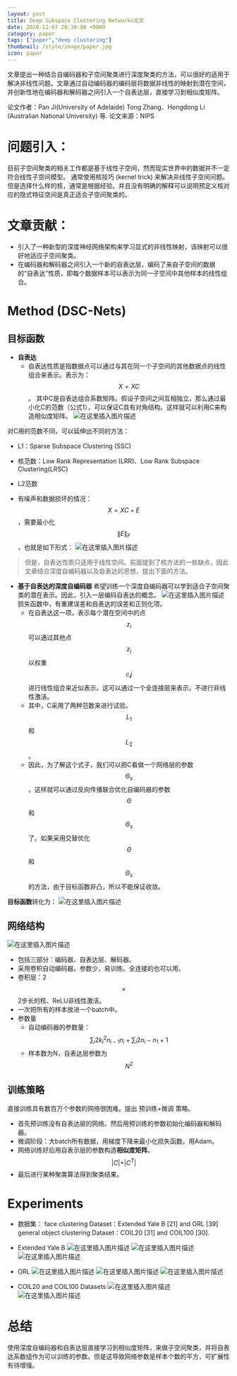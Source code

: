 ```yaml
---
layout: post
title: Deep Subspace Clustering Networks论文
date: 2020-12-07 20:30:00 +0800
category: paper
tags: ["paper","deep clustering"]
thumbnail: /style/image/paper.jpg
icon: paper
---
```


文章提出一种结合自编码器和子空间聚类进行深度聚类的方法，可以很好的适用于解决非线性问题。文章通过自动编码器的编码层将数据非线性的映射到潜在空间，并创新性地在编码器和解码器之间引入一个自表达层，直接学习到相似度矩阵。

论文作者：Pan Ji(University of Adelaide) Tong Zhang、Hongdong Li (Australian National University) 等.
论文来源：NIPS

# 问题引入：
目前子空间聚类的相关工作都是基于线性子空间，然而现实世界中的数据并不一定符合线性子空间模型。
通常使用核技巧 (kernel trick) 来解决非线性子空间问题。
但是选择什么样的核，通常是根据经验。并且没有明确的解释可以说明预定义核对应的隐式特征空间是真正适合子空间聚类的。

# 文章贡献：
- 引入了一种新型的深度神经网络架构来学习显式的非线性映射，该映射可以很好地适应子空间聚类。
- 在编码器和解码器之间引入一个新的自表达层，编码了来自子空间的数据的“自表达”性质，即每个数据样本可以表示为同一子空间中其他样本的线性组合。 


# Method (DSC-Nets)
## 目标函数
- **自表达**
    - 自表达性质是指数据点可以通过与其在同一个子空间的其他数据点的线性组合来表示。表示为： $$X=XC$$ 。
其中C是自表达组合系数矩阵。假设子空间之间互相独立，那么通过最小化C的范数（公式1），可以保证C具有对角结构。这样就可以利用C来构造相似度矩阵。
![在这里插入图片描述](https://img-blog.csdnimg.cn/20200531174729618.png)

对C用的范数不同，可以延伸出不同的方法：
  - L1：Sparse Subspace Clustering (SSC)
  - 核范数：Low Rank Representation (LRR)、Low Rank Subspace Clustering(LRSC)
  - L2范数

- 有噪声和数据损坏的情况： $$X=XC+E$$ ，需要最小化 $$\|E\|_F$$ ，也就是如下形式：
![在这里插入图片描述](https://img-blog.csdnimg.cn/20200531174754335.png)

> 但是，自表达性质只适用于线性空间。前面提到了核方法的一些缺点，因此文章结合深度自编码器以及自表达的思想，提出下面的方法。

- **基于自表达的深度自编码器**
希望训练一个深度自编码器可以学到适合子空间聚类的潜在表示。因此，引入一层编码自表达的概念。
![在这里插入图片描述](https://img-blog.csdnimg.cn/2020053117481379.png)
损失函数中，有重建误差和自表达的误差和正则化项。
    - 在自表达这一项，表示每个潜在空间中的点 $$z_i$$ 可以通过其他点 $$z_j$$ 以权重 $$c_ij$$ 进行线性组合来近似表示。这可以通过一个全连接层来表示。不进行非线性激活。
    - 其中，C采用了两种范数来进行试验。 $$L_1$$ 和  $$L_2$$ 。
    - 因此，为了解这个式子，我们可以把C看做一个网络层的参数 $$\Theta_s$$ 。这样就可以通过反向传播联合优化自编码器的参数 $$\Theta$$ 和  $$\Theta_s$$  了。如果采用交替优化 $$\Theta$$ 和 $$\Theta_s$$ 的方法，由于目标函数非凸，所以不能保证收敛。

**目标函数**转化为：
![在这里插入图片描述](https://img-blog.csdnimg.cn/20200531174839792.png)

## 网络结构
![在这里插入图片描述](https://img-blog.csdnimg.cn/20200531174923788.png?x-oss-process=image/watermark,type_ZmFuZ3poZW5naGVpdGk,shadow_10,text_aHR0cHM6Ly9ibG9nLmNzZG4ubmV0L3pwYWludGVy,size_16,color_FFFFFF,t_70)
- 包括三部分：编码器、自表达层、解码器。
- 采用卷积自动编码器。参数少，易训练。全连接的也可以用。
- 卷积层：2  $$\times$$  2步长的核、ReLU非线性激活。
- 一次把所有的样本放进一个batch中。
- 参数量
	- 自动编码器的参数量： $$\sum_i2k^2_i n_{i-1}n_i+\sum_i2n_i-n_1+1$$ 
	- 样本数为N，自表达层参数为 $$N^2$$ 

## 训练策略
直接训练具有数百万个参数的网络很困难。提出 预训练+微调 策略。
- 首先预训练没有自表达层的网络。然后用预训练的参数初始化编码器和解码器。
- 微调阶段：大batch所有数据，用梯度下降来最小化损失函数。用Adam。
- 网络训练好后用自表示层的参数构造**相似度矩阵**。 $$ \vert C \vert + \vert C^T \vert $$ 
- 最后进行某种聚类算法得到聚类结果。

# Experiments
- 数据集：
face clustering Dataset：Extended Yale B [21] and ORL [39]
general object clustering Dataset：COIL20 [31] and COIL100 [30].

- Extended Yale B
![在这里插入图片描述](https://img-blog.csdnimg.cn/20200601154457489.png)
![在这里插入图片描述](https://img-blog.csdnimg.cn/20200601154517290.png)
![在这里插入图片描述](https://img-blog.csdnimg.cn/20200601154546227.png?x-oss-process=image/watermark,type_ZmFuZ3poZW5naGVpdGk,shadow_10,text_aHR0cHM6Ly9ibG9nLmNzZG4ubmV0L3pwYWludGVy,size_16,color_FFFFFF,t_70)

- ORL
![在这里插入图片描述](https://img-blog.csdnimg.cn/20200601154608927.png)
![在这里插入图片描述](https://img-blog.csdnimg.cn/20200601154939822.png)
![在这里插入图片描述](https://img-blog.csdnimg.cn/20200601155245277.png?x-oss-process=image/watermark,type_ZmFuZ3poZW5naGVpdGk,shadow_10,text_aHR0cHM6Ly9ibG9nLmNzZG4ubmV0L3pwYWludGVy,size_16,color_FFFFFF,t_70)

- COIL20 and COIL100 Datasets
![在这里插入图片描述](https://img-blog.csdnimg.cn/20200601155602621.png)
![在这里插入图片描述](https://img-blog.csdnimg.cn/20200601160054581.png)

# 总结
使用深度自编码器和自表达层直接学习到相似度矩阵，来做子空间聚类，并将自表达系数组作为可以训练的参数。但是这导致网络参数是样本个数的平方，可扩展性有待增强。
